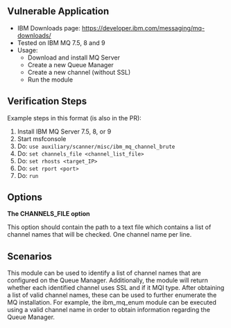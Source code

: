 
## Vulnerable Application

  * IBM Downloads page: https://developer.ibm.com/messaging/mq-downloads/
  * Tested on IBM MQ 7.5, 8 and 9
  * Usage:
    * Download and install MQ Server
    * Create a new Queue Manager
    * Create a new channel (without SSL)
    * Run the module

## Verification Steps

  Example steps in this format (is also in the PR):

  1. Install IBM MQ Server 7.5, 8, or 9
  2. Start msfconsole
  3. Do: ```use auxiliary/scanner/misc/ibm_mq_channel_brute```
  4. Do: ```set channels_file <channel_list_file>```
  5. Do: ```set rhosts <target_IP>```
  6. Do: ```set rport <port>```
  7. Do: ```run```

## Options

  **The CHANNELS_FILE option**

  This option should contain the path to a text file which contains a list of channel names that will be checked. One channel name per line.

## Scenarios

  This module can be used to identify a list of channel names that are configured on the Queue Manager. Additionally, the module will return whether each identified channel uses SSL and if it MQI type.
  After obtaining a list of valid channel names, these can be used to further enumerate the MQ installation. For example, the ibm_mq_enum module can be executed using a valid channel name in order to obtain information regarding the Queue Manager.
